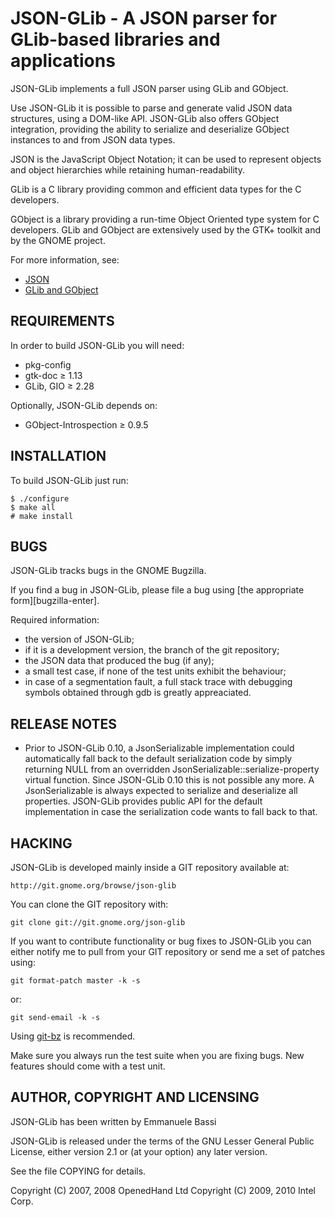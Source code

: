 JSON-GLib - A JSON parser for GLib-based libraries and applications
===================================================================

JSON-GLib implements a full JSON parser using GLib and GObject.

Use JSON-GLib it is possible to parse and generate valid JSON data
structures, using a DOM-like API. JSON-GLib also offers GObject
integration, providing the ability to serialize and deserialize
GObject instances to and from JSON data types.

JSON is the JavaScript Object Notation; it can be used to represent
objects and object hierarchies while retaining human-readability.

GLib is a C library providing common and efficient data types for
the C developers.

GObject is a library providing a run-time Object Oriented type system
for C developers. GLib and GObject are extensively used by the GTK+
toolkit and by the GNOME project.

For more information, see:

 * [JSON][json]
 * [GLib and GObject][glib]

REQUIREMENTS
------------
In order to build JSON-GLib you will need:

 * pkg-config
 * gtk-doc ≥ 1.13
 * GLib, GIO ≥ 2.28

Optionally, JSON-GLib depends on:

 * GObject-Introspection ≥ 0.9.5

INSTALLATION
-------------
To build JSON-GLib just run:

    $ ./configure
    $ make all
    # make install

BUGS
----
JSON-GLib tracks bugs in the GNOME Bugzilla.

If you find a bug in JSON-GLib, please file a bug using
[the appropriate form][bugzilla-enter].

Required information:

 * the version of JSON-GLib;
 * if it is a development version, the branch of the git repository;
 * the JSON data that produced the bug (if any);
 * a small test case, if none of the test units exhibit the behaviour;
 * in case of a segmentation fault, a full stack trace with debugging
   symbols obtained through gdb is greatly appreaciated.

RELEASE NOTES
-------------
 * Prior to JSON-GLib 0.10, a JsonSerializable implementation could
   automatically fall back to the default serialization code by simply
   returning NULL from an overridden JsonSerializable::serialize-property
   virtual function. Since JSON-GLib 0.10 this is not possible any more. A
   JsonSerializable is always expected to serialize and deserialize all
   properties. JSON-GLib provides public API for the default implementation
   in case the serialization code wants to fall back to that.

HACKING
-------
JSON-GLib is developed mainly inside a GIT repository available at:

    http://git.gnome.org/browse/json-glib

You can clone the GIT repository with:

    git clone git://git.gnome.org/json-glib

If you want to contribute functionality or bug fixes to JSON-GLib you
can either notify me to pull from your GIT repository or send me a set
of patches using:

    git format-patch master -k -s

or:

    git send-email -k -s

Using [git-bz][git-bz] is recommended.

Make sure you always run the test suite when you are fixing bugs. New
features should come with a test unit.

AUTHOR, COPYRIGHT AND LICENSING
-------------------------------
JSON-GLib has been written by Emmanuele Bassi

JSON-GLib is released under the terms of the GNU Lesser General Public License,
either version 2.1 or (at your option) any later version.

See the file COPYING for details.

Copyright (C) 2007, 2008  OpenedHand Ltd
Copyright (C) 2009, 2010  Intel Corp.

[json]: http://www.json.org "JSON"
[glib]: http://www.gtk.org "GTK+"
[bug-enter]: http://bugzilla.gnome.org/enter_bug.cgi?product=json-glib "GNOME Bugzilla - Enter bug: json-glib"
[git-bz]: http://blog.fishsoup.net/2008/11/16/git-bz-bugzilla-subcommand-for-git/
